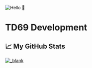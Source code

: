 ![Hello 👋](https://media.discordapp.net/attachments/778488602849574943/788269118218043422/Untitled_design.png?width=498&height=498)

# TD69 Development

## &#x1f4c8; My GitHub Stats
<!-- <NOTE: I will add space on top if I will enable this shit> <a href="https://github.com/totoydev69/Totoy">
  <img align="center" src="https://github-readme-stats.vercel.app/api/top-langs/?username=ncknmex&hide=lua,js,html,css,php,sql,python,c#,c++&title_color=ffffff&text_color=c9cacc&icon_color=2bbc8a&bg_color=1d1f21" />
</a>-->

<a href="https://github.com/Totoyxz/Totoyxz">
  <img align="center" src="https://github-readme-stats.vercel.app/api?username=Totoyxz&show_icons=true&line_height=27&count_private=true&title_color=ffffff&text_color=c9cacc&icon_color=2bbc8a&bg_color=1d1f21" alt="_blank" />
</a>
